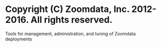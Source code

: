 # Copyright (C) Zoomdata, Inc. 2012-2016. All rights reserved.

Tools for management, administration, and tuning of Zoomdata deployments 